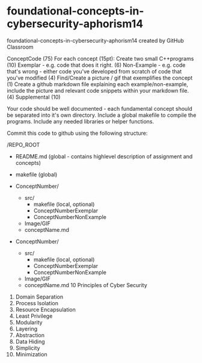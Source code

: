# foundational-concepts-in-cybersecurity-aphorism14
foundational-concepts-in-cybersecurity-aphorism14 created by GitHub Classroom

ConceptCode (75)
For each concept (15pt):
Create two small C++programs (10)
Exemplar - e.g. code that does it right. (6)
Non-Example - e.g. code that's wrong - either code you've developed from scratch of code that you've modified (4)
Find/Create a picture / gif that exemplifies the concept (1)
Create a github markdown file explaining each example/non-example, include the picture and relevant code snippets within your markdown file. (4)
Supplemental (10)

Your code should be well documented - each fundamental concept should be separated into it's own directory. Include a global makefile to compile the programs. Include any needed libraries or helper functions. 

Commit this code to github using the following structure:

/REPO_ROOT
- README.md (global - contains highlevel description of assignment and concepts)
- makefile (global)
- ConceptNumber/
   - src/
        - makefile (local, optional)
        - ConceptNumberExemplar
        - ConceptNumberNonExample
   - Image/GIF
   - conceptName.md

- ConceptNumber/
   - src/
        - makefile (local, optional)
        - ConceptNumberExemplar
        - ConceptNumberNonExample
   - Image/GIF
   - conceptName.md
10 Principles of Cyber Security

1. Domain Separation
2. Process Isolation
3. Resource Encapsulation
4. Least Privilege
5. Modularity
6. Layering
7. Abstraction
8. Data Hiding
9. Simplicity
10. Minimization
